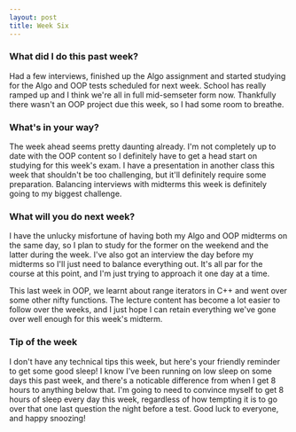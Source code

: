```yaml
---
layout: post
title: Week Six
---
```


### What did I do this past week?
Had a few interviews, finished up the Algo assignment and started studying for the Algo and OOP tests scheduled for next week. School has really ramped up and I think we're all in full mid-semseter form now. Thankfully there wasn't an OOP project due this week, so I had some room to breathe. 

### What's in your way?
The week ahead seems pretty daunting already. I'm not completely up to date with the OOP content so I definitely have to get a head start on studying for this week's exam. I have a presentation in another class this week that shouldn't be too challenging, but it'll definitely require some preparation. Balancing interviews with midterms this week is definitely going to my biggest challenge. 

### What will you do next week?
I have the unlucky misfortune of having both my Algo and OOP midterms on the same day, so I plan to study for the former on the weekend and the latter during the week. I've also got an interview the day before my midterms so I'll just need to balance everything out. It's all par for the course at this point, and I'm just trying to approach it one day at a time. 

This last week in OOP, we learnt about range iterators in C++ and went over some other nifty functions. The lecture content has become a lot easier to follow over the weeks, and I just hope I can retain everything we've gone over well enough for this week's midterm.

### Tip of the week
I don't have any technical tips this week, but here's your friendly reminder to get some good sleep! I know I've been running on low sleep on some days this past week, and there's a noticable difference from when I get 8 hours to anything below that. I'm going to need to convince myself to get 8 hours of sleep every day this week, regardless of how tempting it is to go over that one last question the night before a test. Good luck to everyone, and happy snoozing!